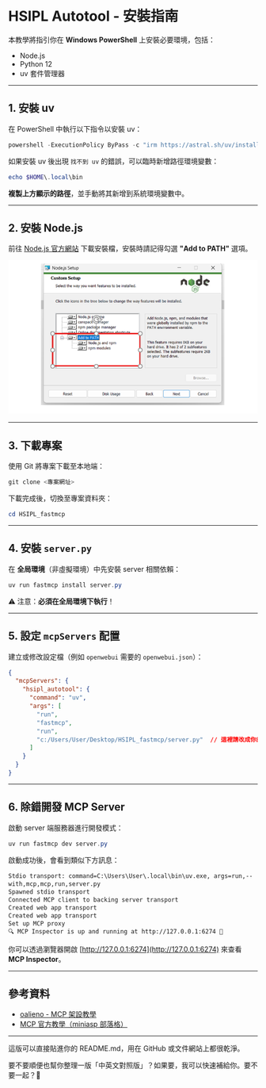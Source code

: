# HSIPL Autotool - 安裝指南

本教學將指引你在 **Windows PowerShell** 上安裝必要環境，包括：

- Node.js
- Python 12
- uv 套件管理器

---

## 1. 安裝 uv

在 PowerShell 中執行以下指令以安裝 uv：

```powershell
powershell -ExecutionPolicy ByPass -c "irm https://astral.sh/uv/install.ps1 | iex"
```

如果安裝 uv 後出現 `找不到 uv` 的錯誤，可以臨時新增路徑環境變數：

```powershell
echo $HOME\.local\bin
```

**複製上方顯示的路徑**，並手動將其新增到系統環境變數中。

---

## 2. 安裝 Node.js

前往 [Node.js 官方網站](https://nodejs.org/en) 下載安裝檔，安裝時請記得勾選 **"Add to PATH"** 選項。

![Node.js 安裝畫面](./pic/nodejs_install.png)

---

## 3. 下載專案

使用 Git 將專案下載至本地端：

```powershell
git clone <專案網址>
```

下載完成後，切換至專案資料夾：

```powershell
cd HSIPL_fastmcp
```

---

## 4. 安裝 `server.py`

在 **全局環境**（非虛擬環境）中先安裝 server 相關依賴：

```powershell
uv run fastmcp install server.py
```

⚠️ 注意：**必須在全局環境下執行**！

---

## 5. 設定 `mcpServers` 配置

建立或修改設定檔（例如 `openwebui` 需要的 `openwebui.json`）：

```json
{
  "mcpServers": {
    "hsipl_autotool": {
      "command": "uv",
      "args": [
        "run",
        "fastmcp",
        "run",
        "c:/Users/User/Desktop/HSIPL_fastmcp/server.py"  // 這裡請改成你的實際路徑
      ]
    }
  }
}
```

---

## 6. 除錯開發 MCP Server

啟動 server 端服務器進行開發模式：

```powershell
uv run fastmcp dev server.py
```

啟動成功後，會看到類似下方訊息：

```
Stdio transport: command=C:\Users\User\.local\bin\uv.exe, args=run,--with,mcp,mcp,run,server.py
Spawned stdio transport
Connected MCP client to backing server transport
Created web app transport
Created web app transport
Set up MCP proxy
🔍 MCP Inspector is up and running at http://127.0.0.1:6274 🚀
```

你可以透過瀏覽器開啟 [http://127.0.0.1:6274](http://127.0.0.1:6274) 來查看 **MCP Inspector**。

---

## 參考資料

- [oalieno - MCP 架設教學](https://oalieno.tw/posts/mcp)
- [MCP 官方教學（miniasp 部落格）](https://blog.miniasp.com/post/2025/04/01/Write-your-own-MCP-server-using-uv-and-Python?full=1&fbclid=IwZXh0bgNhZW0CMTEAAR5BtEA-3IpXHd7eI9290Bu_P-TOSgAhOUnEfg1-uOfewPD7xgx1jBPaJdMMWQ_aem_IO-VzLI0yv-h0O69sOEvqg)

---

這版可以直接貼進你的 README.md，用在 GitHub 或文件網站上都很乾淨。

要不要順便也幫你整理一版「中英文對照版」？如果要，我可以快速補給你。要不要一起？🚀
